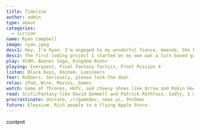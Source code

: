 ```yaml
---
title: Timeline
author: admin
type: about
categories:
  - sirryan
name: Ryan Campbell
image: ryan.jpeg
desc1: Hey, I'm Ryan. I'm engaged to my wonderful fiance, Amanda. She keeps me responsible as I become a caveman when she's not around. I try to stay a young 31, but my grey hairs are quickly betraying me. Sports, activities, games, family and anything in front of a computer will generally keep me happy.
desc2: The first coding project I started on my own was a turn based game in C++. I remember crashing the computer once the hero had to walk more than 13 tiles. Pathing and genetic algorithms were a bit too much for me back in the day, so hopefully age and experience will see me through this time around. Regardless, there is nothing more exciting than being able to pursue a passion, so I'm loving this contest.
play: XCOM, Banner Saga, Kingdom Rush<
playing: Everquest, Final Fantasy Tactics, Front Mission 4
listen: Black Keys, Eminem, Lumineers
fear: Robbers. Seriously, please lock the door.
relax: iPad, Wine, Movies, Games
watch: Game of Thrones, HGTV, and cheesy shows like Arrow and Robin Hood
read: Scifi/Fantasy like David Gemmell and Patrick Rothfuss. Sadly, I don't read books as much these days.
procrastinate: Uncrate, /r/gamedev, news.yc, 9to5mac
future: Eleysium. Rich people in a flying Apple Store.
---
```

content